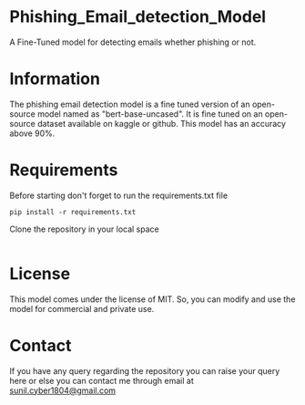 # Phishing_Email_detection_Model
A Fine-Tuned model for detecting emails whether phishing or not.

# Information
The phishing email detection model is a fine tuned version of an open-source model named as "bert-base-uncased".
It is fine tuned on an open-source dataset available on kaggle or github. This model has an accuracy above 90%.

# Requirements
Before starting don't forget to run the requirements.txt file
```
pip install -r requirements.txt
```
Clone the repository in your local space
```
```

# License
This model comes under the license of MIT. So, you can modify and use the model for commercial and private use.

# Contact
If you have any query regarding the repository you can raise your query here or else you can contact me through email at sunil.cyber1804@gmail.com
